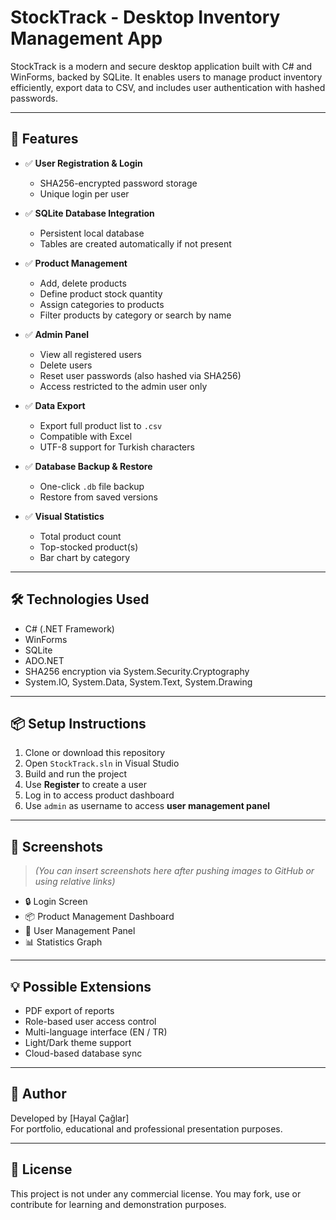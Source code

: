 # StockTrack - Desktop Inventory Management App

StockTrack is a modern and secure desktop application built with C# and WinForms, backed by SQLite. It enables users to manage product inventory efficiently, export data to CSV, and includes user authentication with hashed passwords.

---

## 🚀 Features

- ✅ **User Registration & Login**  
  - SHA256-encrypted password storage  
  - Unique login per user

- ✅ **SQLite Database Integration**  
  - Persistent local database  
  - Tables are created automatically if not present

- ✅ **Product Management**  
  - Add, delete products  
  - Define product stock quantity  
  - Assign categories to products  
  - Filter products by category or search by name

- ✅ **Admin Panel**  
  - View all registered users  
  - Delete users  
  - Reset user passwords (also hashed via SHA256)  
  - Access restricted to the admin user only

- ✅ **Data Export**  
  - Export full product list to `.csv`  
  - Compatible with Excel  
  - UTF-8 support for Turkish characters

- ✅ **Database Backup & Restore**  
  - One-click `.db` file backup  
  - Restore from saved versions

- ✅ **Visual Statistics**  
  - Total product count  
  - Top-stocked product(s)  
  - Bar chart by category

---

## 🛠 Technologies Used

- C# (.NET Framework)
- WinForms
- SQLite
- ADO.NET
- SHA256 encryption via System.Security.Cryptography
- System.IO, System.Data, System.Text, System.Drawing

---

## 📦 Setup Instructions

1. Clone or download this repository  
2. Open `StockTrack.sln` in Visual Studio  
3. Build and run the project  
4. Use **Register** to create a user  
5. Log in to access product dashboard  
6. Use `admin` as username to access **user management panel**

---

## 📸 Screenshots

> *(You can insert screenshots here after pushing images to GitHub or using relative links)*

- 🔒 Login Screen  
- 📦 Product Management Dashboard  
- 👤 User Management Panel  
- 📊 Statistics Graph

---

## 💡 Possible Extensions

- PDF export of reports  
- Role-based user access control  
- Multi-language interface (EN / TR)  
- Light/Dark theme support  
- Cloud-based database sync

---

## 👤 Author

Developed by [Hayal Çağlar]  
For portfolio, educational and professional presentation purposes.

---

## 📝 License

This project is not under any commercial license. You may fork, use or contribute for learning and demonstration purposes.
